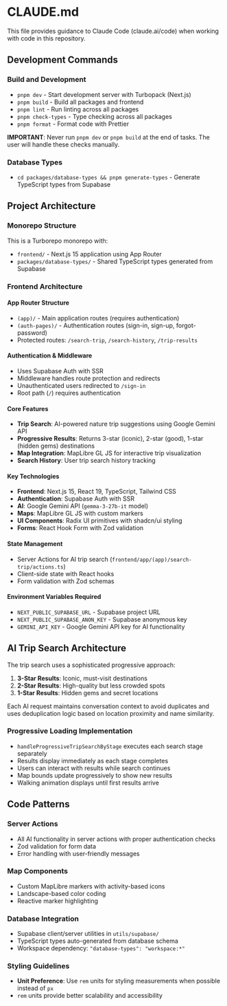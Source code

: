 # CLAUDE.md

This file provides guidance to Claude Code (claude.ai/code) when working with code in this repository.

## Development Commands

### Build and Development
- `pnpm dev` - Start development server with Turbopack (Next.js)
- `pnpm build` - Build all packages and frontend
- `pnpm lint` - Run linting across all packages
- `pnpm check-types` - Type checking across all packages
- `pnpm format` - Format code with Prettier

**IMPORTANT**: Never run `pnpm dev` or `pnpm build` at the end of tasks. The user will handle these checks manually.

### Database Types
- `cd packages/database-types && pnpm generate-types` - Generate TypeScript types from Supabase

## Project Architecture

### Monorepo Structure
This is a Turborepo monorepo with:
- `frontend/` - Next.js 15 application using App Router
- `packages/database-types/` - Shared TypeScript types generated from Supabase

### Frontend Architecture

#### App Router Structure
- `(app)/` - Main application routes (requires authentication)
- `(auth-pages)/` - Authentication routes (sign-in, sign-up, forgot-password)
- Protected routes: `/search-trip`, `/search-history`, `/trip-results`

#### Authentication & Middleware
- Uses Supabase Auth with SSR
- Middleware handles route protection and redirects
- Unauthenticated users redirected to `/sign-in`
- Root path (`/`) requires authentication

#### Core Features
- **Trip Search**: AI-powered nature trip suggestions using Google Gemini API
- **Progressive Results**: Returns 3-star (iconic), 2-star (good), 1-star (hidden gems) destinations
- **Map Integration**: MapLibre GL JS for interactive trip visualization
- **Search History**: User trip search history tracking

#### Key Technologies
- **Frontend**: Next.js 15, React 19, TypeScript, Tailwind CSS
- **Authentication**: Supabase Auth with SSR
- **AI**: Google Gemini API (`gemma-3-27b-it` model)
- **Maps**: MapLibre GL JS with custom markers
- **UI Components**: Radix UI primitives with shadcn/ui styling
- **Forms**: React Hook Form with Zod validation

#### State Management
- Server Actions for AI trip search (`frontend/app/(app)/search-trip/actions.ts`)
- Client-side state with React hooks
- Form validation with Zod schemas

#### Environment Variables Required
- `NEXT_PUBLIC_SUPABASE_URL` - Supabase project URL
- `NEXT_PUBLIC_SUPABASE_ANON_KEY` - Supabase anonymous key
- `GEMINI_API_KEY` - Google Gemini API key for AI functionality

## AI Trip Search Architecture

The trip search uses a sophisticated progressive approach:
1. **3-Star Results**: Iconic, must-visit destinations
2. **2-Star Results**: High-quality but less crowded spots  
3. **1-Star Results**: Hidden gems and secret locations

Each AI request maintains conversation context to avoid duplicates and uses deduplication logic based on location proximity and name similarity.

### Progressive Loading Implementation
- `handleProgressiveTripSearchByStage` executes each search stage separately
- Results display immediately as each stage completes
- Users can interact with results while search continues
- Map bounds update progressively to show new results
- Walking animation displays until first results arrive

## Code Patterns

### Server Actions
- All AI functionality in server actions with proper authentication checks
- Zod validation for form data
- Error handling with user-friendly messages

### Map Components
- Custom MapLibre markers with activity-based icons
- Landscape-based color coding
- Reactive marker highlighting

### Database Integration
- Supabase client/server utilities in `utils/supabase/`
- TypeScript types auto-generated from database schema
- Workspace dependency: `"database-types": "workspace:*"`

### Styling Guidelines
- **Unit Preference**: Use `rem` units for styling measurements when possible instead of `px`
- `rem` units provide better scalability and accessibility
